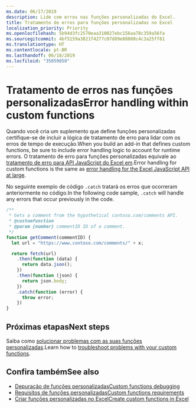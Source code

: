 ```yaml
---
ms.date: 06/17/2019
description: Lide com erros nas funções personalizadas do Excel.
title: Tratamento de erros para funções personalizadas no Excel
localization_priority: Priority
ms.openlocfilehash: 5b94d3fc2570eaa310027ebc156aa78c359a56fa
ms.sourcegitcommit: 4bf5159a3821f4277c07d89e88808c4c3a25ff81
ms.translationtype: HT
ms.contentlocale: pt-BR
ms.lasthandoff: 06/18/2019
ms.locfileid: "35059850"
---
```

# <a name="error-handling-within-custom-functions"></a><span data-ttu-id="d6235-103">Tratamento de erros nas funções personalizadas</span><span class="sxs-lookup"><span data-stu-id="d6235-103">Error handling within custom functions</span></span>

<span data-ttu-id="d6235-104">Quando você cria um suplemento que define funções personalizadas certifique-se de incluir a lógica de tratamento de erro para lidar com os erros de tempo de execução.</span><span class="sxs-lookup"><span data-stu-id="d6235-104">When you build an add-in that defines custom functions, be sure to include error handling logic to account for runtime errors.</span></span> <span data-ttu-id="d6235-105">O tratamento de erro para funções personalizadas equivale  ao [tratamento de erro para API JavaScript do Excel em](excel-add-ins-error-handling.md).</span><span class="sxs-lookup"><span data-stu-id="d6235-105">Error handling for custom functions is the same as [error handling for the Excel JavaScript API at large](excel-add-ins-error-handling.md).</span></span>

<span data-ttu-id="d6235-106">No seguinte exemplo de código `.catch` tratará os erros que ocorreram anteriormente no código.</span><span class="sxs-lookup"><span data-stu-id="d6235-106">In the following code sample, `.catch` will handle any errors that occur previously in the code.</span></span>

```js
/**
 * Gets a comment from the hypothetical contoso.com/comments API.
 * @customfunction
 * @param {number} commentID ID of a comment.
 */
function getComment(commentID) {
  let url = "https://www.contoso.com/comments/" + x;

  return fetch(url)
    .then(function (data) {
      return data.json();
    })
    .then(function (json) {
      return json.body;
    })
    .catch(function (error) {
      throw error;
    })
}
```

## <a name="next-steps"></a><span data-ttu-id="d6235-107">Próximas etapas</span><span class="sxs-lookup"><span data-stu-id="d6235-107">Next steps</span></span>
<span data-ttu-id="d6235-108">Saiba como [solucionar problemas com as suas funções personalizadas](custom-functions-troubleshooting.md).</span><span class="sxs-lookup"><span data-stu-id="d6235-108">Learn how to [troubleshoot problems with your custom functions](custom-functions-troubleshooting.md).</span></span>

## <a name="see-also"></a><span data-ttu-id="d6235-109">Confira também</span><span class="sxs-lookup"><span data-stu-id="d6235-109">See also</span></span>

* [<span data-ttu-id="d6235-110">Depuração de funções personalizadas</span><span class="sxs-lookup"><span data-stu-id="d6235-110">Custom functions debugging</span></span>](custom-functions-debugging.md)
* [<span data-ttu-id="d6235-111">Requisitos de funções personalizadas</span><span class="sxs-lookup"><span data-stu-id="d6235-111">Custom functions requirements</span></span>](custom-functions-requirements.md)
* [<span data-ttu-id="d6235-112">Criar funções personalizadas no Excel</span><span class="sxs-lookup"><span data-stu-id="d6235-112">Create custom functions in Excel</span></span>](custom-functions-overview.md)
